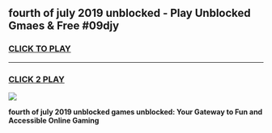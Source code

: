 
## fourth of july 2019 unblocked - Play Unblocked Gmaes & Free #09djy
<h3>
<a href="https://news.freeplayer.one?title=fourth_of_july_2019_unblocked&ref=03M">CLICK TO PLAY</a></h3>
<hr>

<h3>
<a href="https://news.freeplayer.one?title=fourth_of_july_2019_unblocked&ref=03M">CLICK 2 PLAY</a>
  
</h3>

<a href="https://news.freeplayer.one?title=fourth_of_july_2019_unblocked&ref=03M"><img src="https://clearcache.store/games.png"></a>


**fourth of july 2019 unblocked games unblocked: Your Gateway to Fun and Accessible Online Gaming**
